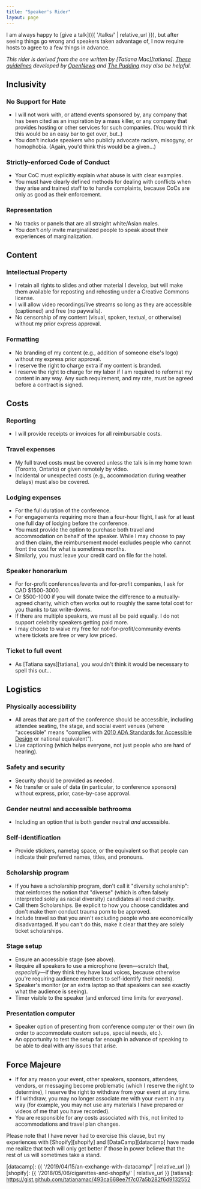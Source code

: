 ```yaml
---
title: "Speaker's Rider"
layout: page
---
```


I am always happy to [give a talk]({{ '/talks/' | relative_url }}),
but after seeing things go wrong and speakers taken advantage of,
I now require hosts to agree to a few things in advance.

*This rider is derived from the one written by [Tatiana Mac][tatiana].
[These guidelines](https://opennews.org/projects/speaker-rider/)
developed by [OpenNews](https://opennews.org/) and [The Pudding](https://pudding.cool/)
may also be helpful.*

## Inclusivity

### No Support for Hate

- I will not work with,
  or attend events sponsored by,
  any company that has been cited as an inspiration by a mass killer,
  or any company that provides hosting or other services for such companies.
  (You would think this would be an easy bar to get over, but..)
- You don't include speakers who publicly advocate racism, misogyny, or homophobia.
  (Again, you'd think this would be a given...)

### Strictly-enforced Code of Conduct

- Your CoC must explicitly explain what abuse is with clear examples.
- You must have clearly defined methods for dealing with conflicts when they arise
  and trained staff to to handle complaints,
  because CoCs are only as good as their enforcement.

### Representation

- No tracks or panels that are all straight white/Asian males.
- You don't *only* invite marginalized people to speak about their experiences of marginalization.

## Content

### Intellectual Property

- I retain all rights to slides and other material I develop,
  but will make them available for reposting and rehosting under a Creative Commons license.
- I will allow video recordings/live streams so long as they are accessible (captioned)
  and free (no paywalls).
- No censorship of my content (visual, spoken, textual, or otherwise) without my prior express approval.

### Formatting

- No branding of my content (e.g., addition of someone else's logo) without my express prior approval.
- I reserve the right to charge extra if my content is branded.
- I reserve the right to charge for my labor if I am required to reformat my content in any way.
  Any such requirement, and my rate, must be agreed before a contract is signed.

## Costs

### Reporting

- I will provide receipts or invoices for all reimbursable costs.

### Travel expenses

- My full travel costs must be covered unless the talk is in my home town (Toronto, Ontario) or given remotely by video.
- Incidental or unexpected costs (e.g., accommodation during weather delays) must also be covered.

### Lodging expenses

- For the full duration of the conference.
- For engagements requiring more than a four-hour flight, I ask for at least one full day of lodging before the conference.
- You must provide the option to purchase both travel and accommodation on behalf of the speaker.
  While I may choose to pay and then claim,
  the reimbursement model excludes people who cannot front the cost for what is sometimes months.
- Similarly, you must leave your credit card on file for the hotel.

### Speaker honorarium

- For for-profit conferences/events and for-profit companies, I ask for CAD $1500-3000.
- Or $500-1000 if you will donate twice the difference to a mutually-agreed charity,
  which often works out to roughly the same total cost for you thanks to tax write-downs.
- If there are multiple speakers, we must all be paid equally.
  I do not support celebrity speakers getting paid more.
- I may choose to waive my free for not-for-profit/community events where tickets are free or very low priced.

### Ticket to full event

- As [Tatiana says][tatiana], you wouldn't think it would be necessary to spell this out...

## Logistics

### Physically accessibility

- All areas that are part of the conference should be accessible,
  including attendee seating,
  the stage,
  and social event venues
  (where "accessible" means "complies with [2010 ADA Standards for Accessible Design][ada] or national equivalent").
- Live captioning (which helps everyone, not just people who are hard of hearing).

### Safety and security

- Security should be provided as needed.
- No transfer or sale of data (in particular, to conference sponsors) without express, prior, case-by-case approval.

### Gender neutral and accessible bathrooms

- Including an option that is both gender neutral *and* accessible.

### Self-identification

- Provide stickers, nametag space, or the equivalent
  so that people can indicate their preferred names, titles, and pronouns.

### Scholarship program

- If you have a scholarship program, don't call it "diversity scholarship":
  that reinforces the notion that "diverse" (which is often falsely interpreted solely as racial diversity) candidates all need charity.
- Call them Scholarships.
  Be explicit to how you choose candidates and don't make them conduct trauma porn to be approved.
- Include travel so that you aren't excluding people who are economically disadvantaged.
  If you can't do this, make it clear that they are solely ticket scholarships.

### Stage setup

- Ensure an accessible stage (see above).
- Require all speakers to use a microphone
  (even—scratch that, *especially*—if they think they have loud voices,
  because otherwise you're requiring audience members to self-identify their needs).
- Speaker's monitor (or an extra laptop so that speakers can see exactly what the audience is seeing).
- Timer visible to the speaker (and enforced time limits for *everyone*).

### Presentation computer

- Speaker option of presenting from conference computer or their own
  (in order to accommodate custom setups, special needs, etc.).
- An opportunity to test the setup far enough in advance of speaking
  to be able to deal with any issues that arise.

## Force Majeure

- If for any reason your event, other speakers, sponsors, attendees, vendors, or messaging become problematic
  (which I reserve the right to determine),
  I reserve the right to withdraw from your event at any time.
- If I withdraw,
  you may no longer associate me with your event in any way
  (for example, you may not use any materials I have prepared or videos of me that you have recorded).
- You are responsible for any costs associated with this,
  not limited to accommodations and travel plan changes.

Please note that I have never had to exercise this clause,
but my experiences with [Shopify][shopify] and [DataCamp][datacamp] have made me realize that
tech will only get better if those in power believe that the rest of us will sometimes take a stand.

[ada]: https://www.ada.gov/regs2010/2010ADAStandards/2010ADAstandards.htm
[datacamp]: {{ '/2019/04/15/an-exchange-with-datacamp/' | relative_url }}
[shopify]: {{ '/2018/05/06/cigarettes-and-shopify/' | relative_url }}
[tatiana]: https://gist.github.com/tatianamac/493ca668ee7f7c07a5b282f6d9132552
